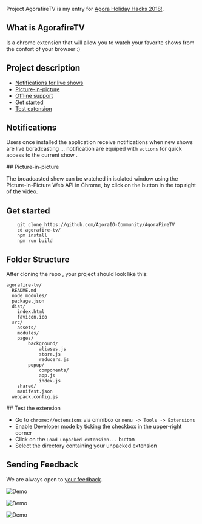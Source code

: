 Project AgorafireTV is my entry for [Agora Holiday Hacks 2018!](https://agora-holidayhack.devpost.com/).


## What is AgorafireTV
Is a chrome extension that will allow you to watch your favorite shows from the confort of your browser :)

## Project description 
- [Notifications for live shows](#notifications)
- [Picture-in-picture](#picture-in-picture)
- [Offline support ](#offline-support)
- [Get started ](#get-started)
- [Test extension](#test-extension)

## Notifications

Users once installed the application receive  notifications when new shows are live boradcasting ... notification are equiped with `actions` for quick access to the current show .

## Picture-in-picture

The broadcasted show can be watched in isolated  window using the Picture-in-Picture Web API in Chrome, by click on the button in the top right of the video.

## Get started

```
    git clone https://github.com/AgoraIO-Community/AgoraFireTV 
    cd agorafire-tv/
    npm install 
    npm run build
```

## Folder Structure

After cloning the repo , your project should look like this:

```
agorafire-tv/
  README.md
  node_modules/
  package.json
  dist/
    index.html
    favicon.ico
  src/
    assets/
    modules/
    pages/
        background/
            aliases.js
            store.js
            reducers.js
        popup/
            components/
            app.js
            index.js
    shared/
    manifest.json
  webpack.config.js

```



## Test the extension 

* Go to `chrome://extensions` via omnibox or  `menu -> Tools -> Extensions `
* Enable Developer mode by ticking the checkbox in the upper-right corner
* Click on the `Load unpacked extension...` button
* Select the directory containing your unpacked extension

## Sending Feedback

We are always open to [your feedback](https://github.com/zmazouzi/agorafireTV).

![Demo](https://i.imgur.com/4IDBUQq.png "demo")

![Demo](https://i.imgur.com/t4BDZwh.png "demo")

![Demo](https://i.imgur.com/dcSHzWP.png "demo")
